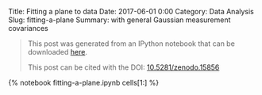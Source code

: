 Title: Fitting a plane to data
Date: 2017-06-01 0:00
Category: Data Analysis
Slug: fitting-a-plane
Summary: with general Gaussian measurement covariances

> This post was generated from an IPython notebook that can be downloaded
> [here](/downloads/notebooks/fitting-a-plane.ipynb).
>
> This post can be cited with the DOI:
> [10.5281/zenodo.15856](https://doi.org/10.5281/zenodo.15856)

{% notebook fitting-a-plane.ipynb cells[1:] %}
